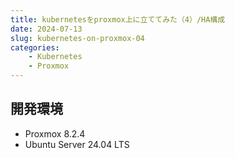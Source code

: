 ```yaml
---
title: kubernetesをproxmox上に立ててみた（4）/HA構成
date: 2024-07-13
slug: kubernetes-on-proxmox-04
categories:
    - Kubernetes
    - Proxmox
---
```


## 開発環境
- Proxmox 8.2.4
- Ubuntu Server 24.04 LTS

##
